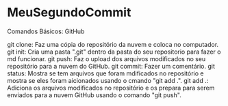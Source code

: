 # MeuSegundoCommit
Comandos Básicos: GitHub

git clone: Faz uma cópia do repositório da nuvem e coloca no computador.
git init: Cria uma pasta ".git" dentro da pasta do seu repositorio para fazer o md funcionar.
git push: Faz o upload dos arquivos modificados no seu repositório para a nuvem do GitHub.
git commit:  Fazer um comentário.
git status: Mostra se tem arquivos que foram mdificados no repositório e mostra se eles foram aicionados usando o cmando "git add .".
git add .: Adiciona os arquivos modificados no repositório e os prepara para serem enviados para a nuvem GitHub usando o comando "git push".